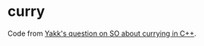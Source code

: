 curry
=====

Code from [Yakk's question on SO about currying in C++](http://stackoverflow.com/questions/26655685/how-should-i-make-function-curry/).

